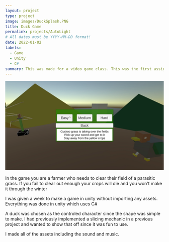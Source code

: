 ```yaml
---
layout: project
type: project
image: images/DuckSplash.PNG
title: Duck Game
permalink: projects/AutoLight
# All dates must be YYYY-MM-DD format!
date: 2022-01-02
labels:
  - Game
  - Unity
  - C#
summary: This was made for a video game class. This was the first assignment to get aquainted with using unity
---
```

<img class="ui medium right floated rounded image" src="../images/Duck Start screen.PNG">


In the game you are a farmer who needs to clear their field of a parasitic grass. 
If you fail to clear out enough your crops will die and you won’t make it through the winter

I was given a week to make a game in unity without importing any assets.
Everything was done in unity which uses C#

A duck was chosen as the controled character since the shape was simple to make.
I had previously implemented a slicing mechanic in a previous project and wanted to show that off since it was fun to use.



I made all of the assets including the sound and music.
